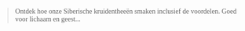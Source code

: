 > <p style="font-family:papyrus">Ontdek hoe onze Siberische kruidentheeën smaken inclusief de voordelen. Goed voor lichaam en geest...</p>
